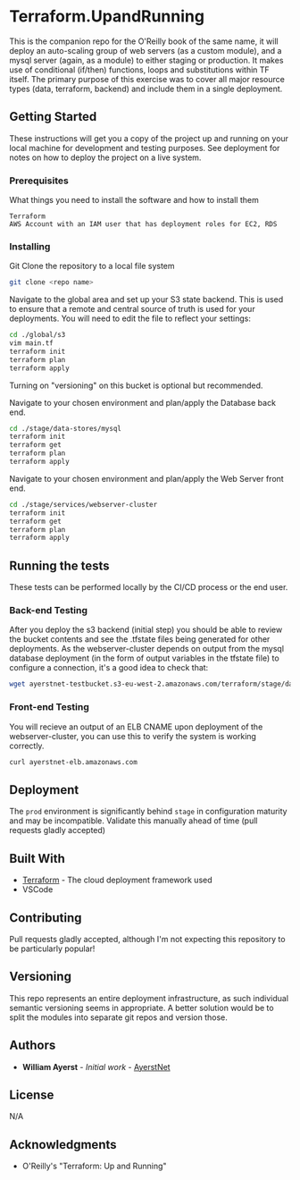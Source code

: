 # Terraform.UpandRunning

This is the companion repo for the O'Reilly book of the same name, it will deploy an auto-scaling group of web servers (as a custom module), and a mysql server (again, as a module) to either staging or production. It makes use of conditional (if/then) functions, loops and substitutions within TF itself. The primary purpose of this exercise was to cover all major resource types (data, terraform, backend) and include them in a single deployment.

## Getting Started

These instructions will get you a copy of the project up and running on your local machine for development and testing purposes. See deployment for notes on how to deploy the project on a live system.

### Prerequisites

What things you need to install the software and how to install them

```text
Terraform
AWS Account with an IAM user that has deployment roles for EC2, RDS
```

### Installing

Git Clone the repository to a local file system

```bash
git clone <repo name>
```

Navigate to the global area and set up your S3 state backend. This is used to ensure that a remote and central source of truth is used for your deployments. You will need to edit the file to reflect your settings:

```bash
cd ./global/s3
vim main.tf
terraform init
terraform plan
terraform apply
```

Turning on "versioning" on this bucket is optional but recommended.

Navigate to your chosen environment and plan/apply the Database back end.

```bash
cd ./stage/data-stores/mysql
terraform init
terraform get
terraform plan
terraform apply
```

Navigate to your chosen environment and plan/apply the Web Server front end.

```bash
cd ./stage/services/webserver-cluster
terraform init
terraform get
terraform plan
terraform apply
```

## Running the tests

These tests can be performed locally by the CI/CD process or the end user.

### Back-end Testing

After you deploy the s3 backend (initial step) you should be able to review the bucket contents and see the .tfstate files being generated for other deployments. As the webserver-cluster depends on output from the mysql database deployment (in the form of output variables in the tfstate file) to configure a connection, it's a good idea to check that:

```bash
wget ayerstnet-testbucket.s3-eu-west-2.amazonaws.com/terraform/stage/data-stores/mysql/tf.tfstate | grep output
```

### Front-end Testing

You will recieve an output of an ELB CNAME upon deployment of the webserver-cluster, you can use this to verify the system is working correctly.

```bash
curl ayerstnet-elb.amazonaws.com
```

## Deployment

The `prod` environment is significantly behind `stage` in configuration maturity and may be incompatible. Validate this manually ahead of time (pull requests gladly accepted)

## Built With

* [Terraform](http://www.hashicorp.com) - The cloud deployment framework used
* VSCode

## Contributing

Pull requests gladly accepted, although I'm not expecting this repository to be particularly popular!

## Versioning

This repo represents an entire deployment infrastructure, as such individual semantic versioning seems in appropriate. A better solution would be to split the modules into separate git repos and version those.

## Authors

* **William Ayerst** - *Initial work* - [AyerstNet](https://ayerst.net)

## License

N/A

## Acknowledgments

* O'Reilly's "Terraform: Up and Running"
